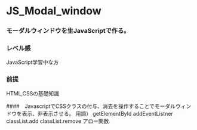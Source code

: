 # JS_Modal_window

### モーダルウィンドウを生JavaScriptで作る。

### レベル感　
JavaScript学習中な方

### 前提　
HTML,CSSの基礎知識

####　JavascriptでCSSクラスの付与、消去を操作することでモーダルウィンドウを表示、非表示させる。
用語）
getElementById
addEventListner
classList.add
classList.remove
アロー関数

